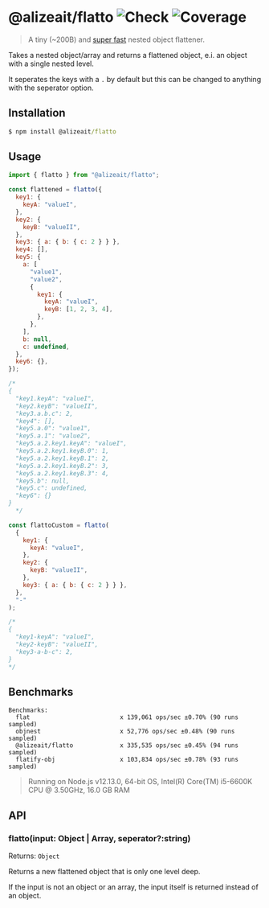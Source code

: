 # @alizeait/flatto ![Check](https://github.com/alizeait/flatto/workflows/Check/badge.svg) ![Coverage](https://img.shields.io/codecov/c/github/alizeait/flatto)

> A tiny (~200B) and [super fast](#benchmarks) nested object flattener.

Takes a nested object/array and returns a flattened object, e.i. an object with a single nested level.

It seperates the keys with a `.` by default but this can be changed to anything with the seperator option.

## Installation

```cmd
$ npm install @alizeait/flatto
```

## Usage

```js
import { flatto } from "@alizeait/flatto";

const flattened = flatto({
  key1: {
    keyA: "valueI",
  },
  key2: {
    keyB: "valueII",
  },
  key3: { a: { b: { c: 2 } } },
  key4: [],
  key5: {
    a: [
      "value1",
      "value2",
      {
        key1: {
          keyA: "valueI",
          keyB: [1, 2, 3, 4],
        },
      },
    ],
    b: null,
    c: undefined,
  },
  key6: {},
});

/*
{
  "key1.keyA": "valueI",
  "key2.keyB": "valueII",
  "key3.a.b.c": 2,
  "key4": [],
  "key5.a.0": "value1",
  "key5.a.1": "value2",
  "key5.a.2.key1.keyA": "valueI",
  "key5.a.2.key1.keyB.0": 1,
  "key5.a.2.key1.keyB.1": 2,
  "key5.a.2.key1.keyB.2": 3,
  "key5.a.2.key1.keyB.3": 4,
  "key5.b": null,
  "key5.c": undefined,
  "key6": {}
}
  */

const flattoCustom = flatto(
  {
    key1: {
      keyA: "valueI",
    },
    key2: {
      keyB: "valueII",
    },
    key3: { a: { b: { c: 2 } } },
  },
  "-"
);

/*
{
  "key1-keyA": "valueI",
  "key2-keyB": "valueII",
  "key3-a-b-c": 2,
}
*/
```

## Benchmarks

```
Benchmarks:
  flat                         x 139,061 ops/sec ±0.70% (90 runs sampled)
  objnest                      x 52,776 ops/sec ±0.48% (90 runs sampled)
  @alizeait/flatto             x 335,535 ops/sec ±0.45% (94 runs sampled)
  flatify-obj                  x 103,834 ops/sec ±0.78% (93 runs sampled)
```

> Running on Node.js v12.13.0, 64-bit OS, Intel(R) Core(TM) i5-6600K CPU @ 3.50GHz, 16.0 GB RAM

## API

### flatto(input: Object | Array, seperator?:string)

Returns: `Object`

Returns a new flattened object that is only one level deep.

If the input is not an object or an array, the input itself is returned instead of an object.
